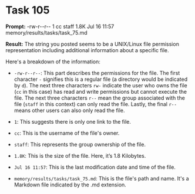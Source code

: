# Task 105

**Prompt:** -rw-r--r--  1 cc  staff   1.8K Jul 16 11:57 memory/results/tasks/task_75.md

**Result:**
The string you posted seems to be a UNIX/Linux file permission representation including additional information about a specific file.

Here's a breakdown of the information:

- `-rw-r--r--`: This part describes the permissions for the file. The first character `-` signifies this is a regular file (a directory would be indicated by `d`). The next three characters `rw-` indicate the user who owns the file (`cc` in this case) has read and write permissions but cannot execute the file. The next three characters `r--` mean the group associated with the file (`staff` in this context) can only read the file. Lastly, the final `r--` means other users can also only read the file.

- `1`: This suggests there is only one link to the file.

- `cc`: This is the username of the file's owner.

- `staff`: This represents the group ownership of the file.

- `1.8K`: This is the size of the file. Here, it’s 1.8 Kilobytes.

- `Jul 16 11:57`: This is the last modification date and time of the file.

- `memory/results/tasks/task_75.md`: This is the file's path and name. It's a Markdown file indicated by the .md extension.
